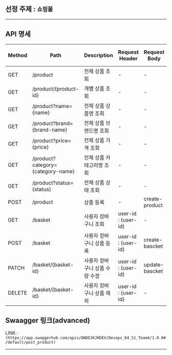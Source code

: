 ## 선정 주제 : `쇼핑몰`
---
## API 명세

| Method | Path | Description | Request Header | Request Body | Response Status Code | Response Body |
| --- | --- | --- | --- | --- | --- | --- |
| GET | /product | 전체 상품 조회 | - | - | 200 OK | List<product> |
| GET | /product/{product-id} | 개별 상품 조회 | - | - | 200 OK | product |
| GET | /product?name={name} | 전체 상품 상품명 조회 | - | - | 200 OK | List<product> |
| GET | /product?brand={brand-name} | 전체 상품 브랜드명 조회 | - | - | 200 OK | List<product> |
| GET | /product?price={price} | 전체 상품 가격 조회 | - | - | 200 OK | List<product> |
| GET | /product?category={category-name} | 전체 상품 카테고리명 조회 | - | - | 200 OK | List<product> |
| GET | /product?status={status} | 전체 상품 상태 조회 | - | - | 200 OK | List<product> |
| POST | /product | 상품 등록 | - | create-product | 201 Created | List<product> |
| GET | /basket | 사용자 장바구니 조회 | user-id : {user-id} | - | 200 OK | List<bascket> |
| POST | /basket | 사용자  장바구니 상품 등록 | user-id : {user-id} | create-bascket | 201 Created | List<bascket> |
| PATCH | /basket/{basket-id} | 사용자 장바구니 상품 수량 수정 | user-id : {user-id} | update-bascket | 200 OK | List<bascket> |
| DELETE | /basket/{basket-id} | 사용자 장바구니 상품 제외 | user-id : {user-id} | - | 200 OK | List<bascket> |


## Swaagger 링크(advanced)
LINK : `(https://app.swaggerhub.com/apis/QNDDJKJHDEV/Devops_04_S1_Team4/1.0.0#/default/post_product)`

---

